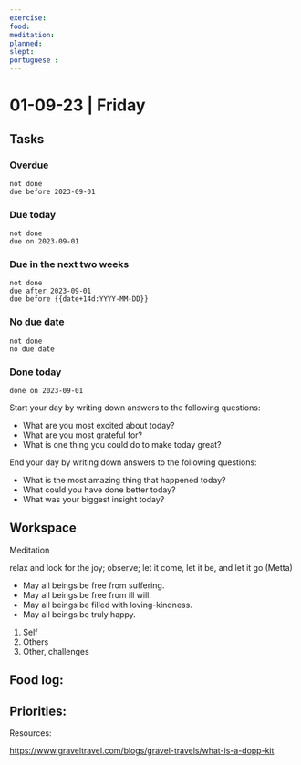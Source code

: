 ```yaml
---
exercise: 
food:
meditation:
planned:
slept:
portuguese :
---
```


# 01-09-23 | Friday

## Tasks
### Overdue
```tasks
not done
due before 2023-09-01
```

### Due today
```tasks
not done
due on 2023-09-01
```

### Due in the next two weeks
```tasks
not done
due after 2023-09-01
due before {{date+14d:YYYY-MM-DD}}
```

### No due date
```tasks
not done
no due date
```

### Done today
```tasks
done on 2023-09-01
```


Start your day by writing down answers to the following questions:

- What are you most excited about today? 
- What are you most grateful for? 
- What is one thing you could do to make today great?  

End your day by writing down answers to the following questions: 

- What is the most amazing thing that happened today? 
- What could you have done better today? 
- What was your biggest insight today?

## Workspace

Meditation 

relax and look for the joy; observe; let it come, let it be, and let it go
(Metta)
-   May all beings be free from suffering.
-   May all beings be free from ill will.
-   May all beings be filled with loving-kindness.
-   May all beings be truly happy.

1. Self
2. Others
3. Other, challenges

Food log:
- 

Priorities:
- 

Resources:

https://www.graveltravel.com/blogs/gravel-travels/what-is-a-dopp-kit